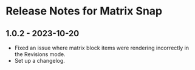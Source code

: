 # Release Notes for Matrix Snap

## 1.0.2 - 2023-10-20
- Fixed an issue where matrix block items were rendering incorrectly in the Revisions mode.
- Set up a changelog.
